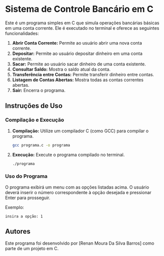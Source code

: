 # Sistema de Controle Bancário em C

Este é um programa simples em C que simula operações bancárias básicas em uma conta corrente. Ele é executado no terminal e oferece as seguintes funcionalidades:

1. **Abrir Conta Corrente:** Permite ao usuário abrir uma nova conta corrente.
2. **Depositar:** Permite ao usuário depositar dinheiro em uma conta existente.
3. **Sacar:** Permite ao usuário sacar dinheiro de uma conta existente.
4. **Consultar Saldo:** Mostra o saldo atual da conta.
5. **Transferência entre Contas:** Permite transferir dinheiro entre contas.
6. **Listagem de Contas Abertas:** Mostra todas as contas correntes abertas.
7. **Sair:** Encerra o programa.

## Instruções de Uso

### Compilação e Execução

1. **Compilação:** Utilize um compilador C (como GCC) para compilar o programa.

   ```bash
   gcc programa.c -o programa
   ```

2. **Execução:** Execute o programa compilado no terminal.

   ```bash
   ./programa
   ```

### Uso do Programa

O programa exibirá um menu com as opções listadas acima. O usuário deverá inserir o número correspondente à opção desejada e pressionar Enter para prosseguir.

Exemplo:
```
insira a opção: 1
```


## Autores

Este programa foi desenvolvido por [Renan Moura Da Silva Barros] como parte de um projeto em C.
